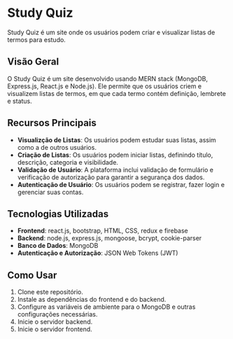 # Study Quiz

Study Quiz é um site onde os usuários podem criar e visualizar listas de termos para estudo.

## Visão Geral

O Study Quiz é um site desenvolvido usando MERN stack (MongoDB, Express.js, React.js e Node.js). Ele permite que os usuários criem e visualizem listas de termos, em que cada termo contém definição, lembrete e status.

## Recursos Principais

- **Visualizção de Listas**: Os usuários podem estudar suas listas, assim como a de outros usuários.
- **Criação de Listas**: Os usuários podem iniciar listas, definindo título, descrição, categoria e visibilidade.
- **Validação de Usuário**: A plataforma inclui validação de formulário e verificação de autorização para garantir a segurança dos dados.
- **Autenticação de Usuário**: Os usuários podem se registrar, fazer login e gerenciar suas contas.

## Tecnologias Utilizadas

- **Frontend**: react.js, bootstrap, HTML, CSS, redux e firebase
- **Backend**: node.js, express.js, mongoose, bcrypt, cookie-parser
- **Banco de Dados**: MongoDB
- **Autenticação e Autorização**: JSON Web Tokens (JWT)

## Como Usar

1. Clone este repositório.
2. Instale as dependências do frontend e do backend.
3. Configure as variáveis de ambiente para o MongoDB e outras configurações necessárias.
4. Inicie o servidor backend.
5. Inicie o servidor frontend.
